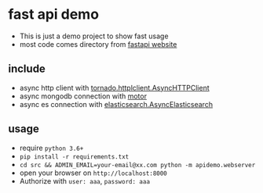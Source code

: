 # fast api demo
- This is just a demo project to show fast usage
- most code comes directory from [fastapi website](https://fastapi.tiangolo.com/)

## include

- async http client with [tornado.httplclient.AsyncHTTPClient](https://www.tornadoweb.org/en/stable/httpclient.html)
- async mongodb connection with [motor](https://motor.readthedocs.io/en/stable/)
- async es connection
  with [elasticsearch.AsyncElasticsearch](https://elasticsearch-py.readthedocs.io/en/7.10.0/async.html)

## usage
- require `python 3.6+`
- `pip install -r requirements.txt`
- `cd src && ADMIN_EMAIL=your-email@xx.com python -m apidemo.webserver`
- open your browser on `http://localhost:8000`
- Authorize with `user: aaa`, `password: aaa`